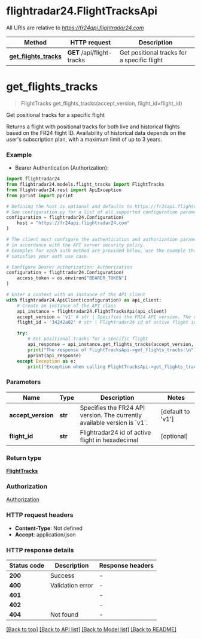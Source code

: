 # flightradar24.FlightTracksApi

All URIs are relative to *https://fr24api.flightradar24.com*

Method | HTTP request | Description
------------- | ------------- | -------------
[**get_flights_tracks**](FlightTracksApi.md#get_flights_tracks) | **GET** /api/flight-tracks | Get positional tracks for a specific flight


# **get_flights_tracks**
> FlightTracks get_flights_tracks(accept_version, flight_id=flight_id)

Get positional tracks for a specific flight

Returns a flight with positional tracks for both live and historical flights based on the FR24 flight ID. Availability of historical data depends on the user's subscription plan, with a maximum limit of up to 3 years.

### Example

* Bearer Authentication (Authorization):

```python
import flightradar24
from flightradar24.models.flight_tracks import FlightTracks
from flightradar24.rest import ApiException
from pprint import pprint

# Defining the host is optional and defaults to https://fr24api.flightradar24.com
# See configuration.py for a list of all supported configuration parameters.
configuration = flightradar24.Configuration(
    host = "https://fr24api.flightradar24.com"
)

# The client must configure the authentication and authorization parameters
# in accordance with the API server security policy.
# Examples for each auth method are provided below, use the example that
# satisfies your auth use case.

# Configure Bearer authorization: Authorization
configuration = flightradar24.Configuration(
    access_token = os.environ["BEARER_TOKEN"]
)

# Enter a context with an instance of the API client
with flightradar24.ApiClient(configuration) as api_client:
    # Create an instance of the API class
    api_instance = flightradar24.FlightTracksApi(api_client)
    accept_version = 'v1' # str | Specifies the FR24 API version. The currently available version is `v1`. (default to 'v1')
    flight_id = '34242a02' # str | Flightradar24 id of active flight in hexadecimal (optional)

    try:
        # Get positional tracks for a specific flight
        api_response = api_instance.get_flights_tracks(accept_version, flight_id=flight_id)
        print("The response of FlightTracksApi->get_flights_tracks:\n")
        pprint(api_response)
    except Exception as e:
        print("Exception when calling FlightTracksApi->get_flights_tracks: %s\n" % e)
```



### Parameters


Name | Type | Description  | Notes
------------- | ------------- | ------------- | -------------
 **accept_version** | **str**| Specifies the FR24 API version. The currently available version is &#x60;v1&#x60;. | [default to &#39;v1&#39;]
 **flight_id** | **str**| Flightradar24 id of active flight in hexadecimal | [optional] 

### Return type

[**FlightTracks**](FlightTracks.md)

### Authorization

[Authorization](../README.md#Authorization)

### HTTP request headers

 - **Content-Type**: Not defined
 - **Accept**: application/json

### HTTP response details

| Status code | Description | Response headers |
|-------------|-------------|------------------|
**200** | Success |  -  |
**400** | Validation error |  -  |
**401** |  |  -  |
**402** |  |  -  |
**404** | Not found |  -  |

[[Back to top]](#) [[Back to API list]](../README.md#documentation-for-api-endpoints) [[Back to Model list]](../README.md#documentation-for-models) [[Back to README]](../README.md)

